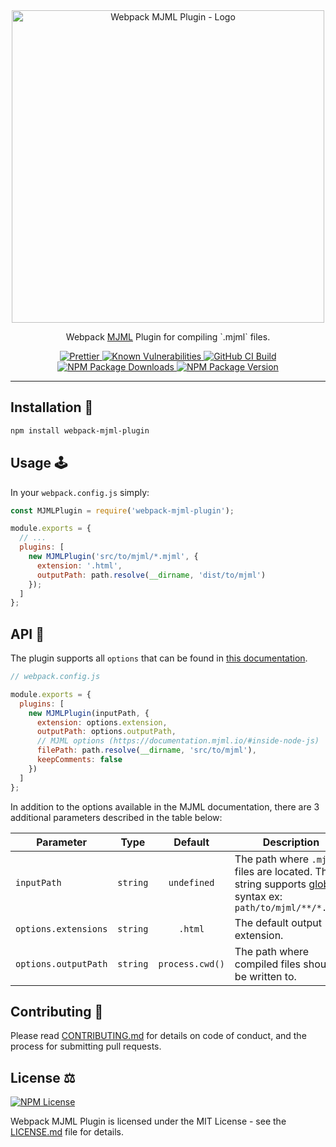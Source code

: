 <div align="center">
  <img
    width="500px"
    src="https://raw.githubusercontent.com/matteobertoldo/webpack-mjml-plugin/master/assets/webpack-mjml-plugin-logo.svg?sanitize=true"
    alt="Webpack MJML Plugin - Logo"
  />
</div>

<p align="center">Webpack <a href="https://mjml.io">MJML</a> Plugin for compiling `.mjml` files.</p>

<p align="center">
  <a href="https://github.com/prettier/prettier">
    <img src="https://img.shields.io/badge/code_of-conduct-ff69b4.svg" alt="Prettier" />
  </a>
  <a href="https://snyk.io/test/github/matteobertoldo/webpack-mjml-plugin?targetFile=package.json">
    <img src="https://snyk.io/test/github/matteobertoldo/webpack-mjml-plugin/badge.svg?targetFile=package.json" alt="Known Vulnerabilities" />
  </a>
  <a href="https://github.com/matteobertoldo/webpack-mjml-plugin/actions/workflows/npm-publish.yml">
    <img src="https://github.com/matteobertoldo/webpack-mjml-plugin/actions/workflows/npm-publish.yml/badge.svg" alt="GitHub CI Build">
  </a>
  <a href="https://www.npmjs.com/package/webpack-mjml-plugin">
    <img src="https://img.shields.io/npm/dt/webpack-mjml-plugin.svg" alt="NPM Package Downloads" />
  </a>
  <a href="https://www.npmjs.com/package/webpack-mjml-plugin">
    <img src="https://img.shields.io/npm/v/webpack-mjml-plugin.svg" alt="NPM Package Version" />
  </a>
</p>

---

## Installation :gift:

```sh
npm install webpack-mjml-plugin
```

## Usage :joystick:

In your `webpack.config.js` simply:

```javascript
const MJMLPlugin = require('webpack-mjml-plugin');

module.exports = {
  // ...
  plugins: [
    new MJMLPlugin('src/to/mjml/*.mjml', {
      extension: '.html',
      outputPath: path.resolve(__dirname, 'dist/to/mjml')
    });
  ]
};
```

## API :bee:

The plugin supports all `options` that can be found in [this documentation](https://documentation.mjml.io/#inside-node-js).

```js
// webpack.config.js

module.exports = {
  plugins: [
    new MJMLPlugin(inputPath, {
      extension: options.extension,
      outputPath: options.outputPath,
      // MJML options (https://documentation.mjml.io/#inside-node-js)
      filePath: path.resolve(__dirname, 'src/to/mjml'),
      keepComments: false
    })
  ]
};
```

In addition to the options available in the MJML documentation, there are 3 additional parameters described in the table below:

| Parameter            |   Type   |     Default     | Description                                                                                                                                               |
| -------------------- | :------: | :-------------: | --------------------------------------------------------------------------------------------------------------------------------------------------------- |
| `inputPath`          | `string` |   `undefined`   | The path where `.mjml` files are located. The string supports [glob](https://github.com/isaacs/node-glob#glob-primer) syntax ex: `path/to/mjml/**/*.mjml` |
| `options.extensions` | `string` |     `.html`     | The default output extension.                                                                                                                             |
| `options.outputPath` | `string` | `process.cwd()` | The path where compiled files should be written to.                                                                                                       |

## Contributing :busts_in_silhouette:

Please read [CONTRIBUTING.md](https://github.com/matteobertoldo/webpack-mjml-plugin/blob/master/CONTRIBUTING.md) for details on code of conduct, and the process for submitting pull requests.

## License :balance_scale:

<p>
  <a href="https://www.npmjs.com/package/webpack-mjml-plugin">
    <img src="https://img.shields.io/npm/l/webpack-mjml-plugin.svg" alt="NPM License" />
  </a>
</p>

Webpack MJML Plugin is licensed under the MIT License - see the [LICENSE.md](https://github.com/matteobertoldo/webpack-mjml-plugin/blob/master/LICENSE) file for details.

